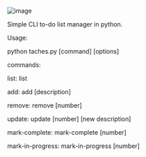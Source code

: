 ![image](https://github.com/user-attachments/assets/27991183-b874-4a9a-bf69-c9a483f5817f)



Simple CLI to-do list manager in python. 


Usage: 

python taches.py [command] [options]

commands: 

list: 
list

add: 
add [description]

remove:
remove [number]

update:
update [number] [new description]

mark-complete:
mark-complete [number]

mark-in-progress:
mark-in-progress [number]



